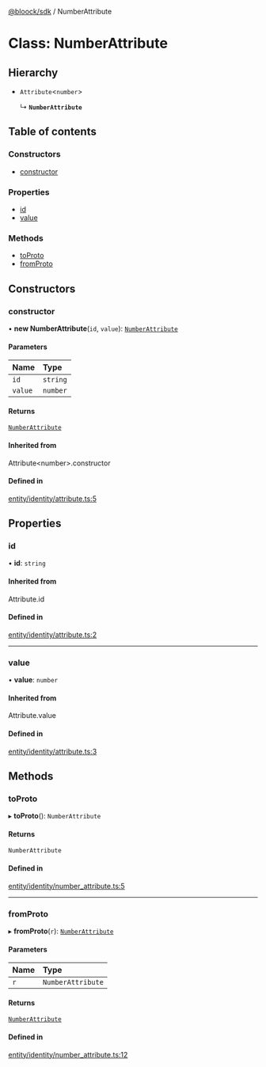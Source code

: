 [@bloock/sdk](../index.md) / NumberAttribute

# Class: NumberAttribute

## Hierarchy

- `Attribute`\<`number`\>

  ↳ **`NumberAttribute`**

## Table of contents

### Constructors

- [constructor](NumberAttribute.md#constructor)

### Properties

- [id](NumberAttribute.md#id)
- [value](NumberAttribute.md#value)

### Methods

- [toProto](NumberAttribute.md#toproto)
- [fromProto](NumberAttribute.md#fromproto)

## Constructors

### constructor

• **new NumberAttribute**(`id`, `value`): [`NumberAttribute`](NumberAttribute.md)

#### Parameters

| Name | Type |
| :------ | :------ |
| `id` | `string` |
| `value` | `number` |

#### Returns

[`NumberAttribute`](NumberAttribute.md)

#### Inherited from

Attribute\<number\>.constructor

#### Defined in

[entity/identity/attribute.ts:5](https://github.com/bloock/bloock-sdk/blob/587f793/languages/js/src/entity/identity/attribute.ts#L5)

## Properties

### id

• **id**: `string`

#### Inherited from

Attribute.id

#### Defined in

[entity/identity/attribute.ts:2](https://github.com/bloock/bloock-sdk/blob/587f793/languages/js/src/entity/identity/attribute.ts#L2)

___

### value

• **value**: `number`

#### Inherited from

Attribute.value

#### Defined in

[entity/identity/attribute.ts:3](https://github.com/bloock/bloock-sdk/blob/587f793/languages/js/src/entity/identity/attribute.ts#L3)

## Methods

### toProto

▸ **toProto**(): `NumberAttribute`

#### Returns

`NumberAttribute`

#### Defined in

[entity/identity/number_attribute.ts:5](https://github.com/bloock/bloock-sdk/blob/587f793/languages/js/src/entity/identity/number_attribute.ts#L5)

___

### fromProto

▸ **fromProto**(`r`): [`NumberAttribute`](NumberAttribute.md)

#### Parameters

| Name | Type |
| :------ | :------ |
| `r` | `NumberAttribute` |

#### Returns

[`NumberAttribute`](NumberAttribute.md)

#### Defined in

[entity/identity/number_attribute.ts:12](https://github.com/bloock/bloock-sdk/blob/587f793/languages/js/src/entity/identity/number_attribute.ts#L12)
